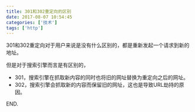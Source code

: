 ```yaml
---
title: 301和302重定向的区别
date: 2017-08-07 10:54:45
categories: ['技术']
tags: ['http']
---
```


301和302重定向对于用户来说是没有什么区别的，都是重新发起一个请求到新的地址。

但是对于搜索引擎而言是有区别的，

- 301，搜索引擎在抓取新内容的同时也将旧的网址替换为重定向之后的网址。
- 302，搜索引擎会抓取新的内容而保留旧的网址，这也是导致URL劫持的原因。

END.

